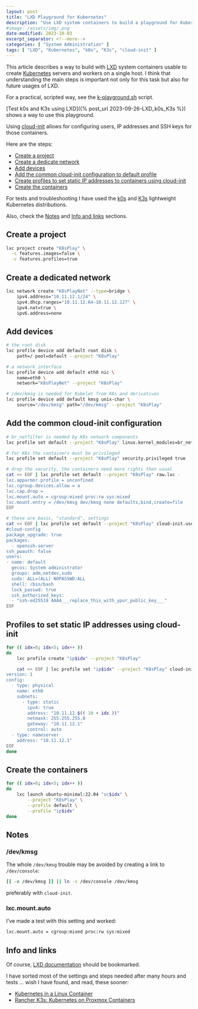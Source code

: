 ```yaml
---
layout: post
title: "LXD Playground for Kubernetes"
description: "Use LXD system containers to build a playground for Kubernetes"
#image: /assets/img/.png
date-modified: 2023-10-03
excerpt_separator: <!--more-->
categories: [ "System Administration" ]
tags: [ "LXD", "Kubernetes", "k0s", "K3s", "cloud-init" ]
---
```


This article describes a way to build with [LXD](https://ubuntu.com/lxd) system containers usable to create [Kubernetes](https://kubernetes.io/) servers and workers on a single host. I think that understanding the main steps is important not only for this
task but also for future usages of LXD.

For a practical, scripted way, see the [k-playground.sh](https://github.com/CalinRadoni/Scripts/blob/main/LXD/k-playground.sh) script.

[Test k0s and K3s using LXD]({% post_url 2023-09-26-LXD_k0s_K3s %}) shows a way to use this playground.

Using [cloud-init](https://cloudinit.readthedocs.io/en/latest/) allows for configuring users, IP addresses and SSH keys for those containers.

Here are the steps:

- [Create a project](#create-a-project)
- [Create a dedicate network](#create-a-dedicated-network)
- [Add devices](#add-devices)
- [Add the common cloud-init configuration to default profile](#add-the-common-cloud-init-configuration)
- [Create profiles to set static IP addresses to containers using cloud-init](#profiles-to-set-static-ip-addresses-using-cloud-init)
- [Create the containers](#create-the-containers)

For tests and troubleshooting I have used the [k0s](https://k0sproject.io/) and [K3s](https://k3s.io/) lightweight Kubernetes distributions.

Also, check the [Notes](#notes) and [Info and links](#info-and-links) sections.

## Create a project

```sh
lxc project create "K8sPlay" \
  -c features.images=false \
  -c features.profiles=true
```

## Create a dedicated network

```sh
lxc network create "K8sPlayNet" --type=bridge \
    ipv4.address="10.11.12.1/24" \
    ipv4.dhcp.ranges="10.11.12.64-10.11.12.127" \
    ipv4.nat=true \
    ipv6.address=none
```

## Add devices

```sh
# the root disk
lxc profile device add default root disk \
    path=/ pool=default --project "K8sPlay"

# a network interface
lxc profile device add default eth0 nic \
    name=eth0 \
    network="K8sPlayNet" --project "K8sPlay"

# /dev/kmsg is needed for Kubelet from K8s and derivatives
lxc profile device add default kmsg unix-char \
    source="/dev/kmsg" path="/dev/kmsg" --project "K8sPlay"
```

## Add the common cloud-init configuration

```sh
# br_netfilter is needed by K8s network components
lxc profile set default --project "K8sPlay" linux.kernel_modules=br_netfilter

# for K8s the containers must be privileged
lxc profile set default --project "K8sPlay" security.privileged true

# drop the security, the containers need more rights then usual
cat << EOF | lxc profile set default --project "K8sPlay" raw.lxc -
lxc.apparmor.profile = unconfined
lxc.cgroup.devices.allow = a
lxc.cap.drop =
lxc.mount.auto = cgroup:mixed proc:rw sys:mixed
lxc.mount.entry = /dev/kmsg dev/kmsg none defaults,bind,create=file
EOF

# these are basic, "standard", settings
cat << EOF | lxc profile set default --project "K8sPlay" cloud-init.user-data -
#cloud-config
package_upgrade: true
packages:
  - openssh-server
ssh_pwauth: false
users:
- name: default
  gecos: System administrator
  groups: adm,netdev,sudo
  sudo: ALL=(ALL) NOPASSWD:ALL
  shell: /bin/bash
  lock_passwd: true
  ssh_authorized_keys:
  - "ssh-ed25519 AAAA___replace_this_with_ypur_public_key___"
EOF
```

## Profiles to set static IP addresses using cloud-init

```sh
for (( idx=0; idx<5; idx++ ))
do
    lxc profile create "ip$idx" --project "K8sPlay"

    cat << EOF | lxc profile set "ip$idx" --project "K8sPlay" cloud-init.network-config -
version: 1
config:
  - type: physical
    name: eth0
    subnets:
      - type: static
        ipv4: true
        address: "10.11.12.$(( 10 + idx ))"
        netmask: 255.255.255.0
        gateway: "10.11.12.1"
        control: auto
  - type: nameserver
    address: "10.11.12.1"
EOF
done
```

## Create the containers

```sh
for (( idx=0; idx<5; idx++ ))
do
    lxc launch ubuntu-minimal:22.04 "sc$idx" \
        --project "K8sPlay" \
        --profile default \
        --profile "ip$idx"
done
```

## Notes

### /dev/kmsg

The whole `/dev/kmsg` trouble may be avoided by creating a link 
to `/dev/console`:

```sh
[[ -e /dev/kmsg ]] || ln -s /dev/console /dev/kmsg
```

preferably with `cloud-init`.

### lxc.mount.auto

I've made a test with this setting and worked:

```sh
lxc.mount.auto = cgroup:mixed proc:rw sys:mixed
```

## Info and links

Of course, [LXD documentation](https://documentation.ubuntu.com/lxd/en/latest/) should be bookmarked.

I have sorted most of the settings and steps needed after many hours and tests ... wish I have found, and read, these sooner:

- [Kubernetes in a Linux Container](https://www.thedroneely.com/posts/kubernetes-in-a-linux-container/)
- [Rancher K3s: Kubernetes on Proxmox Containers](https://betterprogramming.pub/rancher-k3s-kubernetes-on-proxmox-containers-2228100e2d13)

